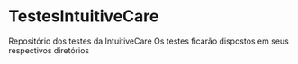 # TestesIntuitiveCare
Repositório dos testes da IntuitiveCare
Os testes ficarão dispostos em seus respectivos diretórios

